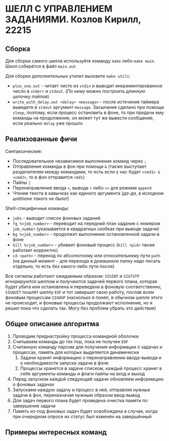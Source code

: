 # ШЕЛЛ С УПРАВЛЕНИЕМ ЗАДАНИЯМИ. Козлов Кирилл, 22215
## Сборка
Для сборки самого шелла используйте команду `make` либо `make main`. Шелл соберётся в файл `main.out`

Для сборки дополнительных утилит вызовите `make utils`:
- `plus_one.out` - читает чисто из `stdin` и выводит инкрементированное число в `stderr` и `stdout`. (*По нему можно построить длинную цепочку пайпов*)
- `write_with_delay.out <delay> <message>` - после истечения таймера выведете в `stdout` аргумент `message`. Засыпания сделано при помощи `sleep`, поэтому, если процесс остановить в фоне, то при предачи ему команды на продолжение, он может тут же вывести сообщение, если реально `delay` уже прошло

## Реализованные фичи
Синтаксические:
- Последовательное независимое выполнение команд через `;`
- Отправление команды в фон при помощи `&` (также выступает разделителем между командами, то есть если у нас будет `<cmd1> & <cmd2>`, то в фон отправится `cmd1`)
- Пайпы `|`
- Перенаправление ввода `<`, вывода `>` либо `>>` для режима `append`
- Чтение текста в кавычках как единого аргумента (*да-да, в исходном шаблоне такого не было!*)

Shell-специфичные команды:
- `jobs` - выводит список фоновых заданий
- `fg %<job_number>` - переводит на передний план задание с номером `job_number` (указывается в квадратных скобках при выводе задачи)
- `bg %<job_number>` - продолжит выполнение остановленной задачи в фоне
- `kill %<job_number>` - убивает фоновый процесс (`kill <pid>` также работает корректно)
- `cd <path>` - переход по абсолютному или относительному пути `path` (на данный момент `~` для перехода в домашнюю папку надо писать отдельно, то есть без какого-либо пути после)

Все сигналы работают ожидаемым образом: `SIGINT` и `SIGTSTP` игнорируются шеллом и получаются задачей первого плана, которая будет убита или остановлена и переведена в фоновую соответственно; `SIGQUIT` пошлёт шеллу `EOF` и тот завершит свою работу, послав всем фоновым процессам `SIGHUP` (насколько я понял, в обычном шелле этого не происходит, и фоновые процессы продолжают исполнение, но я решил пока что сделать так. Могу без проблем убрать это действие)

## Общее описание алгоритма
1. Проводим преднастройку процесса командной оболочки
2. Считываем команды до тех пор, пока не получен `EOF`
3. Считанную команду парсим для получения информации о задачах и процессах, память для которых выделяется динамически
   1. Задачи хранят информацию о перенаправлении ввода-вывода и о необходимости запуска задачи в фоне
   2. Процессы хранятся в задаче списком, каждый процесс хранит в себе аргументы команды и флаги пайпы на вход и выход
4. Перед запуском каждой следующей задачи обновляем информацию о фоновых задачах
5. Запускаем каждую задачу и процесс в ней, отправляя нужные задачи в фон, переназначая нужным образом ввод-вывод
6. Для задач первого плана будет проведена очистка памяти по завершение задачи
7. Память из-под фоновых задач будет освобождена в случае, когда при очередном опросе их статус был изменён на завершённый

## Примеры интересных команд
